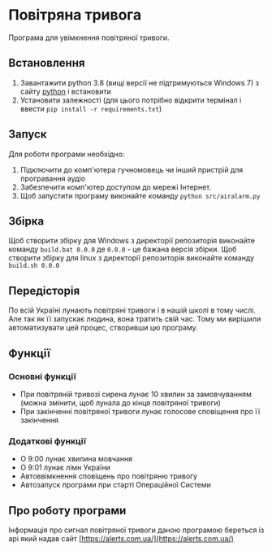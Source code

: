 # Повітряна тривога
Програма для увімкнення повітряної тривоги.

## Встановлення
1. Завантажити python 3.8 (вищі версії не підтримуються Windows 7) з сайту [python](https://www.python.org/downloads/release/python-3810/) і встановити
2. Установити залежності (для цього потрібно відкрити термінал і ввести `pip install -r requirements.txt`)

## Запуск
Для роботи програми необхідно:
1. Підключити до комп'ютера гучномовець чи інший пристрій для програвання аудіо
2. Забезпечити комп'ютер доступом до мережі Інтернет.
3. Щоб запустити програму виконайте команду `python src/airalarm.py`

## Збірка
Щоб створити збірку для Windows з директорії репозиторія виконайте команду
```build.bat 0.0.0```
де `0.0.0` - це бажана версія збірки.
Щоб створити збірку для linux з директорії репозиторія виконайте команду
```build.sh 0.0.0```

## Передісторія
По всій Україні лунають повітряні тривоги і в нашій школі в тому числі. Але так як її запускає людина, вона тратить свій час. Тому ми вирішили автоматизувати цей процес, створивши цю програму.

## Функції
### Основні функції
* При повітряній тривозі сирена лунає 10 хвилин за замовчуванням (можна змінити, щоб лунала до кінця повітряної тривоги)
* При закінченні повітряної тривоги лунає голосове сповіщення про її закінчення

### Додаткові функції
* О 9:00 лунає хвилина мовчання
* О 9:01 лунає лімн України
* Автоввімкнення сповіщень про повітряню тривогу
* Автозапуск програми при старті Операційної Системи

## Про роботу програми
Інформація про сигнал повітряної тривоги даною програмою береться із api який надав сайт [https://alerts.com.ua/](https://alerts.com.ua/)
